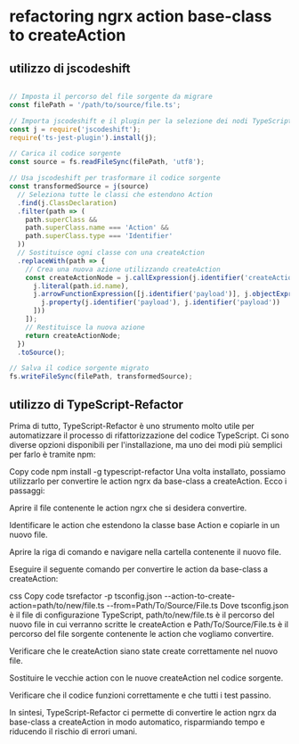 # refactoring ngrx action base-class to createAction

## utilizzo di jscodeshift
```ts

// Imposta il percorso del file sorgente da migrare
const filePath = '/path/to/source/file.ts';

// Importa jscodeshift e il plugin per la selezione dei nodi TypeScript
const j = require('jscodeshift');
require('ts-jest-plugin').install(j);

// Carica il codice sorgente
const source = fs.readFileSync(filePath, 'utf8');

// Usa jscodeshift per trasformare il codice sorgente
const transformedSource = j(source)
  // Seleziona tutte le classi che estendono Action
  .find(j.ClassDeclaration)
  .filter(path => (
    path.superClass &&
    path.superClass.name === 'Action' &&
    path.superClass.type === 'Identifier'
  ))
  // Sostituisce ogni classe con una createAction
  .replaceWith(path => {
    // Crea una nuova azione utilizzando createAction
    const createActionNode = j.callExpression(j.identifier('createAction'), [
      j.literal(path.id.name),
      j.arrowFunctionExpression([j.identifier('payload')], j.objectExpression([
        j.property(j.identifier('payload'), j.identifier('payload'))
      ]))
    ]);
    // Restituisce la nuova azione
    return createActionNode;
  })
  .toSource();

// Salva il codice sorgente migrato
fs.writeFileSync(filePath, transformedSource);

```


## utilizzo di TypeScript-Refactor

Prima di tutto, TypeScript-Refactor è uno strumento molto utile per automatizzare il processo di rifattorizzazione del codice TypeScript. Ci sono diverse opzioni disponibili per l'installazione, ma uno dei modi più semplici per farlo è tramite npm:

Copy code
npm install -g typescript-refactor
Una volta installato, possiamo utilizzarlo per convertire le action ngrx da base-class a createAction. Ecco i passaggi:

Aprire il file contenente le action ngrx che si desidera convertire.

Identificare le action che estendono la classe base Action e copiarle in un nuovo file.

Aprire la riga di comando e navigare nella cartella contenente il nuovo file.

Eseguire il seguente comando per convertire le action da base-class a createAction:

css
Copy code
tsrefactor -p tsconfig.json --action-to-create-action=path/to/new/file.ts --from=Path/To/Source/File.ts
Dove tsconfig.json è il file di configurazione TypeScript, path/to/new/file.ts è il percorso del nuovo file in cui verranno scritte le createAction e Path/To/Source/File.ts è il percorso del file sorgente contenente le action che vogliamo convertire.

Verificare che le createAction siano state create correttamente nel nuovo file.

Sostituire le vecchie action con le nuove createAction nel codice sorgente.

Verificare che il codice funzioni correttamente e che tutti i test passino.

In sintesi, TypeScript-Refactor ci permette di convertire le action ngrx da base-class a createAction in modo automatico, risparmiando tempo e riducendo il rischio di errori umani.
